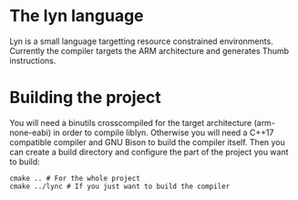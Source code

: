 # The lyn language

Lyn is a small language targetting resource constrained environments.
Currently the compiler targets the ARM architecture and generates
Thumb instructions.

# Building the project

You will need a binutils crosscompiled for the target architecture
(arm-none-eabi) in order to compile liblyn.
Otherwise you will need a C++17 compatible compiler and GNU Bison to
build the compiler itself.
Then you can create a build directory and configure the part of the
project you want to build:
```
cmake .. # For the whole project
cmake ../lync # If you just want to build the compiler
```
